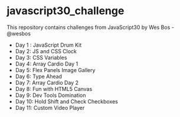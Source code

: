 # javascript30_challenge
This repository contains challenges from JavaScript30 by  Wes Bos - @wesbos

* Day 1 : JavaScript Drum Kit
* Day 2: JS and CSS Clock
* Day 3: CSS Variables
* Day 4: Array Cardio Day 1
* Day 5: Flex Panels Image Gallery
* Day 6: Type Ahead
* Day 7: Array Cardio Day 2
* Day 8: Fun with HTML5 Canvas
* Day 9: Dev Tools Domination
* Day 10: Hold Shift and Check Checkboxes
* Day 11: Custom Video Player
